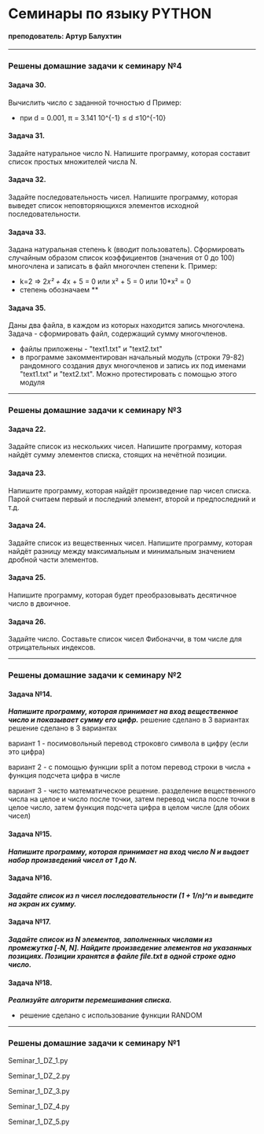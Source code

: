# Семинары по языку PYTHON
#### преподователь: Артур Балухтин
-------------------------------
### Решены домашние задачи к семинару №4

#### Задача 30.
Вычислить число c заданной точностью d
Пример:
- при d = 0.001, π = 3.141    10^{-1} ≤ d ≤10^{-10}

#### Задача 31.
Задайте натуральное число N. Напишите программу, которая составит список простых множителей числа N.

#### Задача 32.
Задайте последовательность чисел. Напишите программу, которая выведет список неповторяющихся элементов исходной последовательности.

#### Задача 33.
Задана натуральная степень k (вводит пользователь). Сформировать случайным образом список коэффициентов (значения от 0 до 100) многочлена и записать в файл многочлен степени k.
Пример:
 - k=2 => 2*x² + 4*x + 5 = 0 или x² + 5 = 0 или 10*x² = 0
 - степень обозначаем **

#### Задача 35.
Даны два файла, в каждом из которых находится запись многочлена. Задача - сформировать файл, содержащий сумму многочленов.
- файлы приложены - "text1.txt" и "text2.txt"
- в программе закомментирован начальный модуль (строки 79-82) рандомного создания двух многочленов и запись их под именами "text1.txt" и "text2.txt". Можно протестировать с помощью этого модуля

--------------------------------------
### Решены домашние задачи к семинару №3

#### Задача 22.
Задайте список из нескольких чисел.
Напишите программу, которая найдёт сумму элементов списка, стоящих на нечётной позиции.

#### Задача 23.
Напишите программу, которая найдёт произведение пар чисел списка.
Парой считаем первый и последний элемент, второй и предпоследний и т.д.

#### Задача 24.
Задайте список из вещественных чисел. Напишите программу,
которая найдёт разницу между максимальным и минимальным значением дробной части элементов.

#### Задача 25.
Напишите программу, которая будет преобразовывать десятичное число в двоичное.

#### Задача 26.
Задайте число. Составьте список чисел Фибоначчи, в том числе для отрицательных индексов.

--------------------------------------
### Решены домашние задачи к семинару №2
#### Задача №14.
***Напишите программу, которая принимает на вход вещественное число и показывает сумму его цифр.***
решение сделано в 3 вариантах
решение сделано в 3 вариантах

вариант 1 - посимовольный перевод строковго символа в цифру (если это цифра)

вариант 2 - с помощью функции split а потом перевод строки в числа + функция подсчета цифра в числе

вариант 3 - чисто математическое решение. разделение вещественного числа на целое и число после точки, затем перевод числа после точки в целое число, затем функция подсчета цифра в целом числе (для обоих чисел)


#### Задача №15.
***Напишите программу, которая принимает на вход число N и выдает набор произведений чисел от 1 до N.***

#### Задача №16.
***Задайте список из n чисел последовательности (1 + 1/n)^n и выведите на экран их сумму.***

#### Задача №17.
***Задайте список из N элементов, заполненных числами из промежутка [-N, N]. Найдите произведение элементов на указанных позициях. Позиции хранятся в файле file.txt в одной строке одно число.***

#### Задача №18.
***Реализуйте алгоритм перемешивания списка.***
* решение сделано с использование функции RANDOM

--------------------------------------
### Решены домашние задачи к семинару №1
Seminar_1_DZ_1.py

Seminar_1_DZ_2.py

Seminar_1_DZ_3.py

Seminar_1_DZ_4.py

Seminar_1_DZ_5.py
